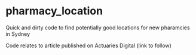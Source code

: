 # pharmacy_location
 Quick and dirty code to find potentially good locations for new pharamcies in Sydney
 
 Code relates to article published on Actuaries Digital (link to follow)
